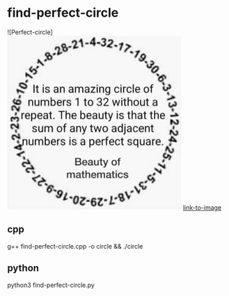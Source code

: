 # find-perfect-circle

![Perfect-circle]<img src="/assets/image.jpg" width="400" height="400">
[link-to-image](https://math.stackexchange.com/questions/4289064/generalisation-of-this-circular-arrangement-of-numbers-from-1-to-32-with-two)
## cpp
g++  find-perfect-circle.cpp -o circle && ./circle
## python
python3 find-perfect-circle.py

